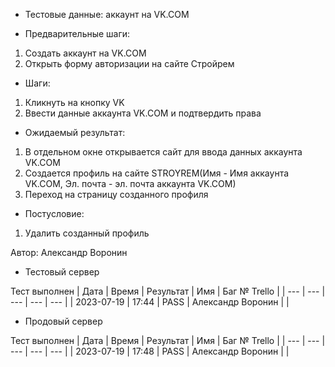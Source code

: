* Тестовые данные: аккаунт на VK.COM


* Предварительные шаги:
1. Создать аккаунт на VK.COM
2. Открыть форму авторизации на сайте Стройрем


* Шаги:
1. Кликнуть на кнопку VK
2. Ввести данные аккаунта VK.COM и подтвердить права


* Ожидаемый результат:
1. В отдельном окне открывается сайт для ввода данных аккаунта VK.COM
2. Создается профиль на сайте STROYREM(Имя - Имя аккаунта VK.COM, Эл. почта -  эл. почта аккаунта VK.COM)
3. Переход на страницу созданного профиля

* Постусловие:
1. Удалить созданный профиль

Автор: Александр Воронин

* Тестовый сервер 

Тест выполнен
| Дата | Время | Результат | Имя | Баг № Trello |
| --- | --- | --- | --- | --- |
| 2023-07-19 | 17:44 | PASS | Александр Воронин |  | 

* Продовый сервер

Тест выполнен
| Дата | Время | Результат | Имя | Баг № Trello |
| --- | --- | --- | --- | --- |
| 2023-07-19 | 17:48 | PASS | Александр Воронин |  | 
